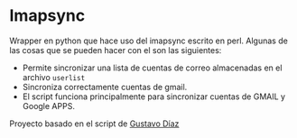 Imapsync
========

Wrapper en python que hace uso del imapsync escrito en perl. 
Algunas de las cosas que se pueden hacer con el son las siguientes:

- Permite sincronizar una lista de cuentas de correo almacenadas en el archivo `userlist`
- Sincroniza correctamente cuentas de gmail.
- El script funciona principalmente para sincronizar cuentas de GMAIL y Google APPS.

Proyecto basado en el script de [Gustavo Díaz](http://artistic.lnxteam.org/?p=231)
